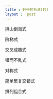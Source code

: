 ```yaml
---
title : 鞋带的系法[转]
layout :  post
---
```

<div> <p>排山倒海式</p><p> </p><p>阶梯式</p><p> </p><p>交叉成趣式</p><p> </p><p>错而不乱式</p><p> </p><p>对称式</p><p> </p><p>简单繁复交错式</p><p> </p><p>排列组合式</p><p> </p> </div>